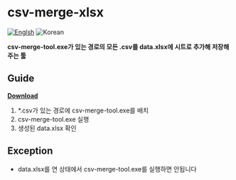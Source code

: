 ﻿# csv-merge-xlsx
[![Englsh](https://img.shields.io/badge/Language-English-blue.svg)](README.md)
![Korean](https://img.shields.io/badge/Language-Korean-lightgrey.svg)

**csv-merge-tool.exe가 있는 경로의 모든 .csv를 data.xlsx에 시트로 추가해 저장해주는 툴**

## Guide
**[Download](https://github.com/mousedoc/c-sharp-csv-merge-xlsx/releases/download/v1.0/csv-merge-xlsx.exe)**
1. *.csv가 있는 경로에 csv-merge-tool.exe를 배치
2. csv-merge-tool.exe 실행
3. 생성된 data.xlsx 확인

## Exception
- data.xlsx를 연 상태에서 csv-merge-tool.exe를 실행하면 안됩니다



